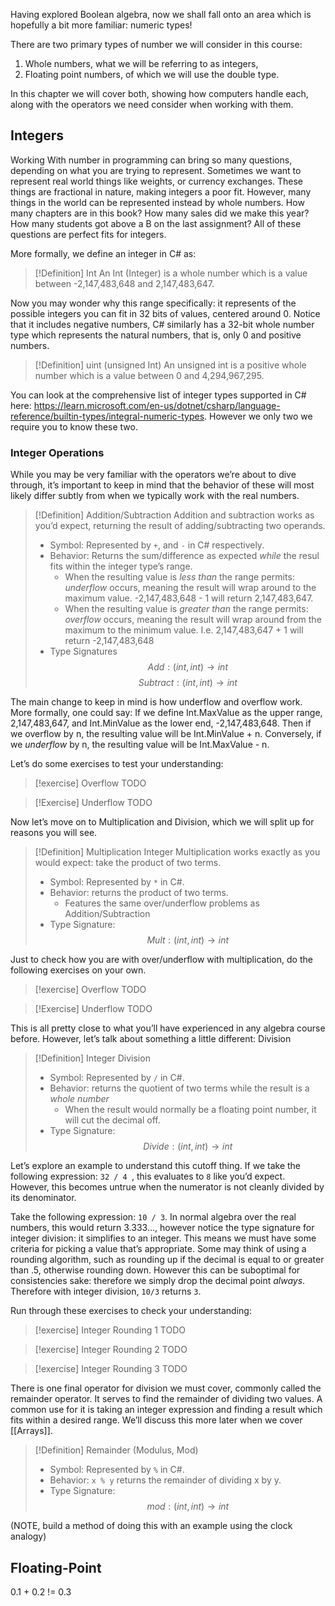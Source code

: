 Having explored Boolean algebra, now we shall fall onto an area which is hopefully a bit more familiar: numeric types!

There are two primary types of number we will consider in this course:
1. Whole numbers, what we will be referring to as integers,
2. Floating point numbers, of which we will use the double type.

In this chapter we will cover both, showing how computers handle each, along with the operators we need consider when working with them.

## Integers

Working With number in programming can bring so many questions, depending on what you are trying to represent. Sometimes we want to represent real world things like weights, or currency exchanges. These things are fractional in nature, making integers a poor fit. However, many things in the world can be represented instead by whole numbers. How many chapters are in this book? How many sales did we make this year? How many students got above a B on the last assignment? All of these questions are perfect fits for integers.

More formally, we define an integer in C# as:


> [!Definition] Int
> An Int (Integer) is a whole number which is a value between -2,147,483,648 and 2,147,483,647.

Now you may wonder why this range specifically: it represents of the possible integers you can fit in 32 bits of values, centered around 0. Notice that it includes negative numbers, C# similarly has a 32-bit whole number type which represents the natural numbers, that is, only 0 and positive numbers.


> [!Definition] uint (unsigned Int)
> An unsigned int is a positive whole number which is a value between 0 and 4,294,967,295.

You can look at the comprehensive list of integer types supported in C# here: https://learn.microsoft.com/en-us/dotnet/csharp/language-reference/builtin-types/integral-numeric-types. However we only two we require you to know these two.

### Integer Operations

While you may be very familiar with the operators we’re about to dive through, it’s important to keep in mind that the behavior of these will most likely differ subtly from when we typically work with the real numbers.


> [!Definition] Addition/Subtraction
> Addition and subtraction works as you’d expect, returning the result of adding/subtracting two operands.
> - Symbol: Represented by `+`, and `-` in C# respectively.
> - Behavior: Returns the sum/difference as expected *while* the resul fits within the integer type’s range.
> 	- When the resulting value is *less than* the range permits: *underflow* occurs, meaning the result will wrap around to the maximum value. -2,147,483,648 - 1 will return 2,147,483,647.
> 	- When the resulting value is *greater than* the range permits: *overflow* occurs, meaning the result will wrap around from the maximum to the minimum value. I.e. 2,147,483,647 + 1 will return -2,147,483,648
> - Type Signatures $$Add: (int,int) \rightarrow int$$ $$Subtract: (int,int)\rightarrow int$$

The main change to keep in mind is how underflow and overflow work. More formally, one could say:
	If we define Int.MaxValue as the upper range, 2,147,483,647, and Int.MinValue as the lower end, -2,147,483,648. Then if we overflow by n, the resulting value will be Int.MinValue + n. Conversely, if we *underflow* by n, the resulting value will be Int.MaxValue - n.

Let’s do some exercises to test your understanding:

> [!exercise] Overflow
> TODO


> [!Exercise] Underflow
> TODO

Now let’s move on to Multiplication and Division, which we will split up for reasons you will see.


> [!Definition] Multiplication 
> Integer Multiplication works exactly as you would expect: take the product of two terms. 
> - Symbol: Represented by `*` in C#.
> - Behavior: returns the product of two terms.
> 	- Features the same over/underflow problems as Addition/Subtraction
> - Type Signature: $$Mult:(int,int) \rightarrow int$$

Just to check how you are with over/underflow with multiplication, do the following exercises on your own.

> [!exercise] Overflow
> TODO

> [!Exercise] Underflow
> TODO

This is all pretty close to what you’ll have experienced in any algebra course before. However, let’s talk about something a little different: Division


> [!Definition] Integer Division
> - Symbol: Represented by `/` in C#.
> - Behavior: returns the quotient of two terms while the result is a *whole number*
> 	- When the result would normally be a floating point number, it will cut the decimal off.
> - Type Signature: $$Divide: (int,int) \rightarrow int$$

Let’s explore an example to understand this cutoff thing. If we take the following expression:
`32 / 4 `, this evaluates to `8` like you’d expect. However, this becomes untrue when the numerator is not cleanly divided by its denominator.

Take the following expression: `10 / 3`. In normal algebra over the real numbers, this would return 3.333…, however notice the type signature for integer division: it simplifies to an integer. This means we must have some criteria for picking a value that’s appropriate. Some may think of using a rounding algorithm, such as rounding up if the decimal is equal to or greater than .5, otherwise rounding down. However this can be suboptimal for consistencies sake: therefore we simply drop the decimal point *always*. Therefore with integer division, `10/3` returns `3`.

Run through these exercises to check your understanding:


> [!exercise] Integer Rounding 1
> TODO

> [!exercise] Integer Rounding 2
> TODO

> [!exercise] Integer Rounding 3
> TODO

There is one final operator for division we must cover, commonly called the remainder operator. It serves to find the remainder of dividing two values. A common use for it is taking an integer expression and finding a result which fits within a desired range. We’ll discuss this more later when we cover [[Arrays]].


> [!Definition] Remainder (Modulus, Mod)
> - Symbol: Represented by `%` in C#.
> - Behavior: `x % y` returns the remainder of dividing x by y.
> - Type Signature: $$mod: (int,int) \rightarrow int$$

(NOTE, build a method of doing this with an example using the clock analogy)

## Floating-Point

0.1 + 0.2 != 0.3